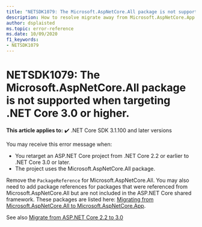 ```yaml
---
title: "NETSDK1079: The Microsoft.AspNetCore.All package is not supported when targeting .NET Core 3.0 or higher."
description: How to resolve migrate away from Microsoft.AspNetCore.App
author: dsplaisted
ms.topic: error-reference
ms.date: 10/09/2020
f1_keywords:
- NETSDK1079
---
```

# NETSDK1079: The Microsoft.AspNetCore.All package is not supported when targeting .NET Core 3.0 or higher.

**This article applies to:** ✔️ .NET Core SDK 3.1.100 and later versions

You may receive this error message when:

- You retarget an ASP.NET Core project from .NET Core 2.2 or earlier to .NET Core 3.0 or later.
- The project uses the Microsoft.AspNetCore.All package.

Remove the `PackageReference` for Microsoft.AspNetCore.All.  You may also need to add package references for packages that were referenced from Microsoft.AspNetCore.All but are not included in the ASP.NET Core shared framework.  These packages are listed here: [Migrating from Microsoft.AspNetCore.All to Microsoft.AspNetCore.App](/aspnet/core/fundamentals/metapackage#migrating-from-microsoftaspnetcoreall-to-microsoftaspnetcoreapp).

See also [Migrate from ASP.NET Core 2.2 to 3.0](/aspnet/core/migration/22-to-30)
